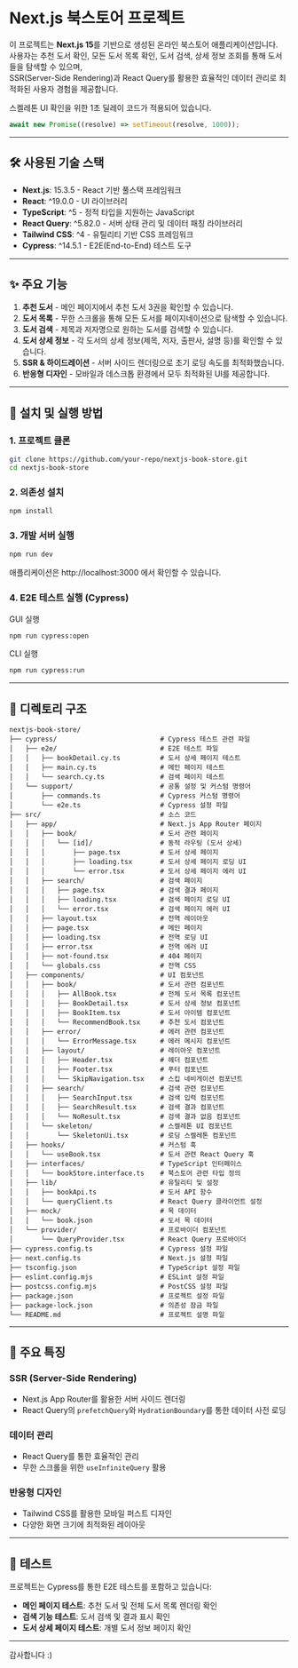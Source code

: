 # Next.js 북스토어 프로젝트

이 프로젝트는 **Next.js 15**를 기반으로 생성된 온라인 북스토어 애플리케이션입니다.  
사용자는 추천 도서 확인, 모든 도서 목록 확인, 도서 검색, 상세 정보 조회를 통해 도서들을 탐색할 수 있으며,  
SSR(Server-Side Rendering)과 React Query를 활용한 효율적인 데이터 관리로 최적화된 사용자 경험을 제공합니다.

스켈레톤 UI 확인을 위한 1초 딜레이 코드가 적용되어 있습니다.
```ts
await new Promise((resolve) => setTimeout(resolve, 1000));
```

---

## 🛠 사용된 기술 스택

- **Next.js**: 15.3.5 - React 기반 풀스택 프레임워크
- **React**: ^19.0.0 - UI 라이브러리
- **TypeScript**: ^5 - 정적 타입을 지원하는 JavaScript
- **React Query**: ^5.82.0 - 서버 상태 관리 및 데이터 패칭 라이브러리
- **Tailwind CSS**: ^4 - 유틸리티 기반 CSS 프레임워크
- **Cypress**: ^14.5.1 - E2E(End-to-End) 테스트 도구

---

## ✨ 주요 기능

1. **추천 도서** - 메인 페이지에서 추천 도서 3권을 확인할 수 있습니다.
2. **도서 목록** - 무한 스크롤을 통해 모든 도서를 페이지네이션으로 탐색할 수 있습니다.
3. **도서 검색** - 제목과 저자명으로 원하는 도서를 검색할 수 있습니다.
4. **도서 상세 정보** - 각 도서의 상세 정보(제목, 저자, 출판사, 설명 등)를 확인할 수 있습니다.
5. **SSR & 하이드레이션** - 서버 사이드 렌더링으로 초기 로딩 속도를 최적화했습니다.
6. **반응형 디자인** - 모바일과 데스크톱 환경에서 모두 최적화된 UI를 제공합니다.

---

## 🚀 설치 및 실행 방법

### 1. 프로젝트 클론

```bash
git clone https://github.com/your-repo/nextjs-book-store.git
cd nextjs-book-store
```

### 2. 의존성 설치

```bash
npm install
```

### 3. 개발 서버 실행

```bash
npm run dev
```
애플리케이션은 http://localhost:3000 에서 확인할 수 있습니다.

### 4. E2E 테스트 실행 (Cypress)

GUI 실행
```bash
npm run cypress:open
```

CLI 실행
```bash
npm run cypress:run
```

---

## 📁 디렉토리 구조

```
nextjs-book-store/
├── cypress/                          # Cypress 테스트 관련 파일
│   ├── e2e/                          # E2E 테스트 파일
│   │   ├── bookDetail.cy.ts          # 도서 상세 페이지 테스트
│   │   ├── main.cy.ts                # 메인 페이지 테스트
│   │   └── search.cy.ts              # 검색 페이지 테스트
│   └── support/                      # 공통 설정 및 커스텀 명령어
│       ├── commands.ts               # Cypress 커스텀 명령어
│       └── e2e.ts                    # Cypress 설정 파일
├── src/                              # 소스 코드
│   ├── app/                          # Next.js App Router 페이지
│   │   ├── book/                     # 도서 관련 페이지
│   │   │   └── [id]/                 # 동적 라우팅 (도서 상세)
│   │   │       ├── page.tsx          # 도서 상세 페이지
│   │   │       ├── loading.tsx       # 도서 상세 페이지 로딩 UI
│   │   │       └── error.tsx         # 도서 상세 페이지 에러 UI
│   │   ├── search/                   # 검색 페이지
│   │   │   ├── page.tsx              # 검색 결과 페이지
│   │   │   ├── loading.tsx           # 검색 페이지 로딩 UI
│   │   │   └── error.tsx             # 검색 페이지 에러 UI
│   │   ├── layout.tsx                # 전역 레이아웃
│   │   ├── page.tsx                  # 메인 페이지
│   │   ├── loading.tsx               # 전역 로딩 UI
│   │   ├── error.tsx                 # 전역 에러 UI
│   │   ├── not-found.tsx             # 404 페이지
│   │   └── globals.css               # 전역 CSS
│   ├── components/                   # UI 컴포넌트
│   │   ├── book/                     # 도서 관련 컴포넌트
│   │   │   ├── AllBook.tsx           # 전체 도서 목록 컴포넌트
│   │   │   ├── BookDetail.tsx        # 도서 상세 정보 컴포넌트
│   │   │   ├── BookItem.tsx          # 도서 아이템 컴포넌트
│   │   │   └── RecommendBook.tsx     # 추천 도서 컴포넌트
│   │   ├── error/                    # 에러 관련 컴포넌트
│   │   │   └── ErrorMessage.tsx      # 에러 메시지 컴포넌트
│   │   ├── layout/                   # 레이아웃 컴포넌트
│   │   │   ├── Header.tsx            # 헤더 컴포넌트
│   │   │   ├── Footer.tsx            # 푸터 컴포넌트
│   │   │   └── SkipNavigation.tsx    # 스킵 네비게이션 컴포넌트
│   │   ├── search/                   # 검색 관련 컴포넌트
│   │   │   ├── SearchInput.tsx       # 검색 입력 컴포넌트
│   │   │   ├── SearchResult.tsx      # 검색 결과 컴포넌트
│   │   │   └── NoResult.tsx          # 검색 결과 없음 컴포넌트
│   │   └── skeleton/                 # 스켈레톤 UI 컴포넌트
│   │       └── SkeletonUi.tsx        # 로딩 스켈레톤 컴포넌트
│   ├── hooks/                        # 커스텀 훅
│   │   └── useBook.tsx               # 도서 관련 React Query 훅
│   ├── interfaces/                   # TypeScript 인터페이스
│   │   └── bookStore.interface.ts    # 북스토어 관련 타입 정의
│   ├── lib/                          # 유틸리티 및 설정
│   │   ├── bookApi.ts                # 도서 API 함수
│   │   └── queryClient.ts            # React Query 클라이언트 설정
│   ├── mock/                         # 목 데이터
│   │   └── book.json                 # 도서 목 데이터
│   └── provider/                     # 프로바이더 컴포넌트
│       └── QueryProvider.tsx         # React Query 프로바이더
├── cypress.config.ts                 # Cypress 설정 파일
├── next.config.ts                    # Next.js 설정 파일
├── tsconfig.json                     # TypeScript 설정 파일
├── eslint.config.mjs                 # ESLint 설정 파일
├── postcss.config.mjs                # PostCSS 설정 파일
├── package.json                      # 프로젝트 설정 파일
├── package-lock.json                 # 의존성 잠금 파일
└── README.md                         # 프로젝트 설명 파일
```

---

## 🎯 주요 특징

### SSR (Server-Side Rendering)
- Next.js App Router를 활용한 서버 사이드 렌더링
- React Query의 `prefetchQuery`와 `HydrationBoundary`를 통한 데이터 사전 로딩

### 데이터 관리
- React Query를 통한 효율적인 관리
- 무한 스크롤을 위한 `useInfiniteQuery` 활용

### 반응형 디자인
- Tailwind CSS를 활용한 모바일 퍼스트 디자인
- 다양한 화면 크기에 최적화된 레이아웃

---

## 🧪 테스트

프로젝트는 Cypress를 통한 E2E 테스트를 포함하고 있습니다:

- **메인 페이지 테스트**: 추천 도서 및 전체 도서 목록 렌더링 확인
- **검색 기능 테스트**: 도서 검색 및 결과 표시 확인
- **도서 상세 페이지 테스트**: 개별 도서 정보 페이지 확인

---

감사합니다 :)